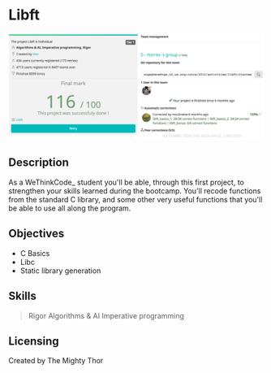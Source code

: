 # Libft

![Project description page](Resources/Screen_Shot.png)

## Description

As a WeThinkCode_ student you'll be able, through this first project,
to strengthen your skills learned during the bootcamp. You'll recode functions
from the standard C library, and some other very useful functions that you'll
be able to use all along the program.

## Objectives

* C Basics
* Libc
* Static library generation

## Skills

> Rigor
> Algorithms & AI
> Imperative programming

## Licensing
Created by The Mighty Thor
